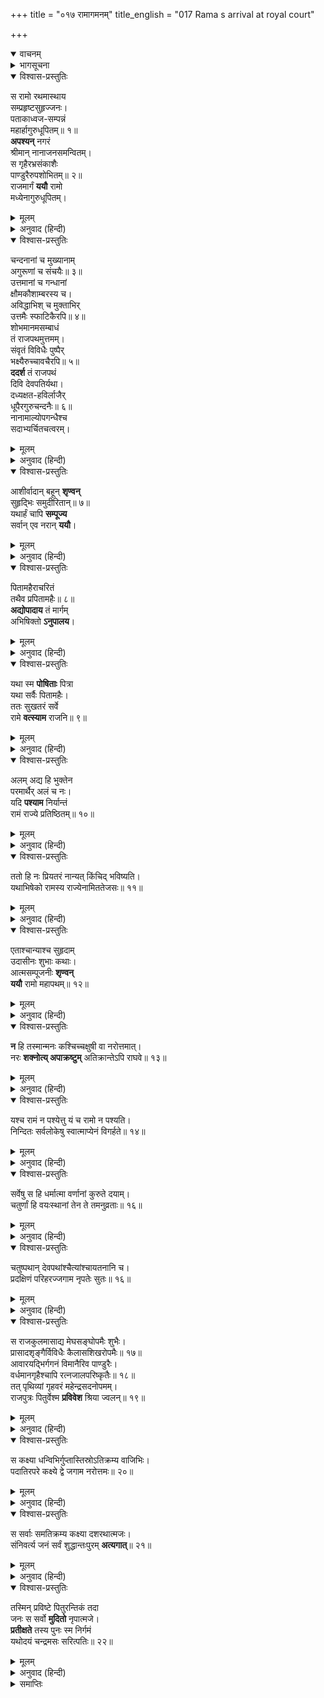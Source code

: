 +++
title = "०१७ रामागमनम्"
title_english = "017 Rama s arrival at royal court"

+++
<details open><summary>वाचनम्</summary>

<div class="audioEmbed"  caption="श्रीराम-हरिसीताराममूर्ति-घनपाठिभ्यां वचनम्" src="https://archive.org/download/Ramayana-recitation-Sriram-harisItArAmamUrti-Ghanapaati-v2/Kanda_2/Kanda_2_AYK-017-Rama_Gamanam.mp3"></div>
</details>



<details><summary>भागसूचना</summary>

17. श्रीरामका राजपथकी शोभा देखते और सुहृदोंकी बातें सुनते हुए पिताके भवनमें प्रवेश
</details>

<details open><summary>विश्वास-प्रस्तुतिः</summary>

स रामो रथमास्थाय  
सम्प्रहृष्टसुहृज्जनः।  
पताकाध्वज-सम्पन्नं  
महार्हागुरुधूपितम्॥ १॥  
**अपश्यन्** नगरं  
श्रीमान् नानाजनसमन्वितम्।  
स गृहैरभ्रसंकाशैः  
पाण्डुरैरुपशोभितम्॥ २॥  
राजमार्गं **ययौ** रामो  
मध्येनागुरुधूपितम्।
</details>

<details><summary>मूलम्</summary>

स रामो रथमास्थाय सम्प्रहृष्टसुहृज्जनः।  
पताकाध्वजसम्पन्नं महार्हागुरुधूपितम्॥ १॥  
अपश्यन्नगरं श्रीमान् नानाजनसमन्वितम्।  
स गृहैरभ्रसंकाशैः पाण्डुरैरुपशोभितम्॥ २॥  
राजमार्गं ययौ रामो मध्येनागुरुधूपितम्।
</details>

<details><summary>अनुवाद (हिन्दी)</summary>

इस प्रकार श्रीमान् रामचन्द्रजी अपने सुहृदोंको आनन्द प्रदान करते हुए रथपर बैठे राजमार्गके बीचसे चले जा रहे थे; उन्होंने देखा—सारा नगर ध्वजा और पताकाओंसे सुशोभित हो रहा है, चारों ओर बहुमूल्य अगुरु नामक धूपकी सुगन्ध छा रही है और सब ओर असंख्य मनुष्योंकी भीड़ दिखायी देती है। वह राजमार्ग श्वेत बादलोंके समान उज्ज्वल भव्य भवनोंसे सुशोभित तथा अगुरुकी सुगन्धसे व्याप्त हो रहा था॥ २ १/२॥
</details>

<details open><summary>विश्वास-प्रस्तुतिः</summary>

चन्दनानां च मुख्यानाम्  
अगुरूणां च संचयैः॥ ३॥  
उत्तमानां च गन्धानां  
क्षौमकौशाम्बरस्य च।  
अविद्धाभिश् च मुक्ताभिर्  
उत्तमैः स्फाटिकैरपि॥ ४॥  
शोभमानमसम्बाधं  
तं राजपथमुत्तमम्।  
संवृतं विविधैः पुष्पैर्  
भक्ष्यैरुच्चावचैरपि॥ ५॥  
**ददर्श** तं राजपथं  
दिवि देवपतिर्यथा।  
दध्यक्षत-हविर्लाजैर्  
धूपैरगुरुचन्दनैः॥ ६॥  
नानामाल्योपगन्धैश्च  
सदाभ्यर्चितचत्वरम्।
</details>

<details><summary>मूलम्</summary>

चन्दनानां च मुख्यानामगुरूणां च संचयैः॥ ३॥  
उत्तमानां च गन्धानां क्षौमकौशाम्बरस्य च।  
अविद्धाभिश्च मुक्ताभिरुत्तमैः स्फाटिकैरपि॥ ४॥  
शोभमानमसम्बाधं तं राजपथमुत्तमम्।  
संवृतं विविधैः पुष्पैर्भक्ष्यैरुच्चावचैरपि॥ ५॥  
ददर्श तं राजपथं दिवि देवपतिर्यथा।  
दध्यक्षतहविर्लाजैर्धूपैरगुरुचन्दनैः॥ ६॥  
नानामाल्योपगन्धैश्च सदाभ्यर्चितचत्वरम्।
</details>

<details><summary>अनुवाद (हिन्दी)</summary>

अच्छी श्रेणीके चन्दनों, अगुरु नामक धूपों, उत्तम गन्धद्रव्यों, अलसी या सन आदिके रेशोंसे बने हुए कपड़ों तथा रेशमी वस्त्रोंके ढेर, अनबिंधे मोती और उत्तमोत्तम स्फटिक रत्न उस विस्तृत एवं उत्तम राजमार्गकी शोभा बढ़ा रहे थे। वह नाना प्रकारके पुष्पों तथा भाँति-भाँतिके भक्ष्य पदार्थोंसे भरा हुआ था। उसके चौराहोंकी दही, अक्षत, हविष्य, लावा, धूप, अगर, चन्दन, नाना प्रकारके पुष्पहार और गन्धद्रव्योंसे सदा पूजा की जाती थी। स्वर्गलोकमें बैठे हुए देवराज इन्द्रकी भाँति रथारूढ़ श्रीरामने उस राजमार्गको देखा॥ ३—६ १/२॥
</details>

<details open><summary>विश्वास-प्रस्तुतिः</summary>

आशीर्वादान् बहून् **शृण्वन्**  
सुहृद्भिः समुदीरितान्॥ ७॥  
यथार्हं चापि **सम्पूज्य**  
सर्वान् एव नरान् **ययौ**।
</details>

<details><summary>मूलम्</summary>

आशीर्वादान् बहून् शृण्वन् सुहृद्भिः समुदीरितान्॥ ७॥  
यथार्हं चापि सम्पूज्य सर्वानेव नरान् ययौ।
</details>

<details><summary>अनुवाद (हिन्दी)</summary>

वे अपने सुहृदोंके मुखसे कहे गये बहुत-से आशीर्वादोंको सुनते और यथायोग्य उन सब लोगोंका सम्मान करते हुए चले जा रहे थे॥ ७ १/२॥
</details>

<details open><summary>विश्वास-प्रस्तुतिः</summary>

पितामहैराचरितं  
तथैव प्रपितामहैः॥ ८॥  
**अद्योपादाय** तं मार्गम्  
अभिषिक्तो **ऽनुपालय**।
</details>

<details><summary>मूलम्</summary>

पितामहैराचरितं तथैव प्रपितामहैः॥ ८॥  
अद्योपादाय तं मार्गमभिषिक्तोऽनुपालय।
</details>

<details><summary>अनुवाद (हिन्दी)</summary>

(उनके हितैषी सुहृद् कहते थे—) ‘रघुनन्दन! तुम्हारे पितामह और प्रपितामह (दादे और परदादे) जिसपर चलते आये हैं, आज उसी मार्गको ग्रहण करके युवराज-पदपर अभिषिक्त हो आप हम सब लोगोंका निरन्तर पालन करें’॥ ८ १/२॥
</details>

<details open><summary>विश्वास-प्रस्तुतिः</summary>

यथा स्म **पोषिताः** पित्रा  
यथा सर्वैः पितामहैः।  
ततः सुखतरं सर्वे  
रामे **वत्स्याम** राजनि॥ ९॥
</details>

<details><summary>मूलम्</summary>

यथा स्म पोषिताः पित्रा यथा सर्वैः पितामहैः।  
ततः सुखतरं सर्वे रामे वत्स्याम राजनि॥ ९॥
</details>

<details><summary>अनुवाद (हिन्दी)</summary>

(फिर वे आपसमें कहने लगे—)‘भाइयो! श्रीरामके पिता तथा समस्त पितामहोंद्वारा जिस प्रकार हमलोगोंका पालन-पोषण हुआ है, श्रीरामके राजा होनेपर हम उससे भी अधिक सुखी रहेंगे॥ ९॥
</details>

<details open><summary>विश्वास-प्रस्तुतिः</summary>

अलम् अद्य हि भुक्तेन  
परमार्थैर् अलं च नः।  
यदि **पश्याम** निर्यान्तं  
रामं राज्ये प्रतिष्ठितम्॥ १०॥
</details>

<details><summary>मूलम्</summary>

अलमद्य हि भुक्तेन परमार्थैरलं च नः।  
यदि पश्याम निर्यान्तं रामं राज्ये प्रतिष्ठितम्॥ १०॥
</details>

<details><summary>अनुवाद (हिन्दी)</summary>

‘यदि हम राज्यपर प्रतिष्ठित हुए श्रीरामको पिताके घरसे निकलते हुए देख लें—यदि राजा रामका दर्शन कर लें तो अब हमें इहलोकके भोग और परमार्थस्वरूप मोक्ष लेकर क्या करना है॥ १०॥
</details>

<details open><summary>विश्वास-प्रस्तुतिः</summary>

ततो हि नः प्रियतरं नान्यत् किंचिद् भविष्यति।  
यथाभिषेको रामस्य राज्येनामिततेजसः॥ ११॥
</details>

<details><summary>मूलम्</summary>

ततो हि नः प्रियतरं नान्यत् किंचिद् भविष्यति।  
यथाभिषेको रामस्य राज्येनामिततेजसः॥ ११॥
</details>

<details><summary>अनुवाद (हिन्दी)</summary>

‘अमित तेजस्वी श्रीरामका यदि राज्यपर अभिषेक हो जाय तो वह हमारे लिये जैसा प्रियतर कार्य होगा, उससे बढ़कर दूसरा कोई परम प्रिय कार्य नहीं होगा’॥
</details>

<details open><summary>विश्वास-प्रस्तुतिः</summary>

एताश्चान्याश्च सुहृदाम्  
उदासीनः शुभाः कथाः।  
आत्मसम्पूजनीः **शृण्वन्  
ययौ** रामो महापथम्॥ १२॥
</details>

<details><summary>मूलम्</summary>

एताश्चान्याश्च सुहृदामुदासीनः शुभाः कथाः।  
आत्मसम्पूजनीः शृण्वन् ययौ रामो महापथम्॥ १२॥
</details>

<details><summary>अनुवाद (हिन्दी)</summary>

सुहृदोंके मुँहसे निकली हुई ये तथा और भी कई तरहकी अपनी प्रशंसासे सम्बन्ध रखनेवाली सुन्दर बातें सुनते हुए श्रीरामचन्द्रजी राजपथपर बढ़े चले जा रहे थे॥
</details>

<details open><summary>विश्वास-प्रस्तुतिः</summary>

**न** हि तस्मान्मनः कश्चिच्चक्षुषी वा नरोत्तमात्।  
नरः **शक्नोत्य् अपाक्रष्टुम्** अतिक्रान्तेऽपि राघवे॥ १३॥
</details>

<details><summary>मूलम्</summary>

न हि तस्मान्मनः कश्चिच्चक्षुषी वा नरोत्तमात्।  
नरः शक्नोत्यपाक्रष्टुमतिक्रान्तेऽपि राघवे॥ १३॥
</details>

<details><summary>अनुवाद (हिन्दी)</summary>

(जो श्रीरामकी ओर एक बार देख लेता, वह उन्हें देखता ही रह जाता था।) श्रीरघुनाथजीके दूर चले जानेपर भी कोई उन पुरुषोत्तमकी ओरसे अपना मन या दृष्टि नहीं हटा पाता था॥ १३॥
</details>

<details open><summary>विश्वास-प्रस्तुतिः</summary>

यश्च रामं न पश्येत्तु यं च रामो न पश्यति।  
निन्दितः सर्वलोकेषु स्वात्माप्येनं विगर्हते॥ १४॥
</details>

<details><summary>मूलम्</summary>

यश्च रामं न पश्येत्तु यं च रामो न पश्यति।  
निन्दितः सर्वलोकेषु स्वात्माप्येनं विगर्हते॥ १४॥
</details>

<details><summary>अनुवाद (हिन्दी)</summary>

उस समय जो श्रीरामको नहीं देखता और जिसे श्रीराम नहीं देख लेते थे, वह समस्त लोकोंमें निन्दित समझा जाता था तथा स्वयं उसकी अन्तरात्मा भी उसे धिक्कारती थी॥ १५॥
</details>

<details open><summary>विश्वास-प्रस्तुतिः</summary>

सर्वेषु स हि धर्मात्मा वर्णानां कुरुते दयाम्।  
चतुर्णां हि वयःस्थानां तेन ते तमनुव्रताः॥ १६॥
</details>

<details><summary>मूलम्</summary>

सर्वेषु स हि धर्मात्मा वर्णानां कुरुते दयाम्।  
चतुर्णां हि वयःस्थानां तेन ते तमनुव्रताः॥ १६॥
</details>

<details><summary>अनुवाद (हिन्दी)</summary>

धर्मात्मा श्रीराम चारों वर्णोंके सभी मनुष्योंपर उनकी अवस्थाके अनुरूप दया करते थे, इसलिये वे सभी उनके भक्त थे॥ १६॥
</details>

<details open><summary>विश्वास-प्रस्तुतिः</summary>

चतुष्पथान् देवपथांश्चैत्यांश्चायतनानि च।  
प्रदक्षिणं परिहरज्जगाम नृपतेः सुतः॥ १६॥
</details>

<details><summary>मूलम्</summary>

चतुष्पथान् देवपथांश्चैत्यांश्चायतनानि च।  
प्रदक्षिणं परिहरज्जगाम नृपतेः सुतः॥ १६॥
</details>

<details><summary>अनुवाद (हिन्दी)</summary>

राजकुमार श्रीराम चौराहों, देवमार्गों, चैत्यवृक्षों तथा देवमन्दिरोंको अपने दाहिने छोड़ते हुए आगे बढ़ रहे थे॥
</details>

<details open><summary>विश्वास-प्रस्तुतिः</summary>

स राजकुलमासाद्य मेघसङ्घोपमैः शुभैः।  
प्रासादशृङ्गैर्विविधैः कैलासशिखरोपमैः॥ १७॥  
आवारयद्भिर्गगनं विमानैरिव पाण्डुरैः।  
वर्धमानगृहैश्चापि रत्नजालपरिष्कृतैः॥ १८॥  
तत् पृथिव्यां गृहवरं महेन्द्रसदनोपमम्।  
राजपुत्रः पितुर्वेश्म **प्रविवेश** श्रिया ज्वलन्॥ १९॥
</details>

<details><summary>मूलम्</summary>

स राजकुलमासाद्य मेघसङ्घोपमैः शुभैः।  
प्रासादशृङ्गैर्विविधैः कैलासशिखरोपमैः॥ १७॥  
आवारयद्भिर्गगनं विमानैरिव पाण्डुरैः।  
वर्धमानगृहैश्चापि रत्नजालपरिष्कृतैः॥ १८॥  
तत् पृथिव्यां गृहवरं महेन्द्रसदनोपमम्।  
राजपुत्रः पितुर्वेश्म प्रविवेश श्रिया ज्वलन्॥ १९॥
</details>

<details><summary>अनुवाद (हिन्दी)</summary>

राजा दशरथका भवन मेघसमूहोंके समान शोभा पानेवाले, सुन्दर अनेक रूप-रंगवाले कैलासशिखरके समान उज्ज्वल प्रासादशिखरों (अट्टालिकाओं) से सुशोभित था। उसमें रत्नोंकी जालीसे विभूषित तथा विमानाकार क्रीड़ागृह भी बने हुए थे, जो अपनी श्वेत आभासे प्रकाशित होते थे। वे अपनी ऊँचाईसे आकाशको भी लाँघते हुए-से प्रतीत होते थे; ऐसे गृहोंसे युक्त वह श्रेष्ठ भवन इस भूतलपर इन्द्रसदनके समान शोभा पाता था। उस राजभवनके पास पहुँचकर अपनी शोभासे प्रकाशित होनेवाले राजकुमार श्रीरामने पिताके महलमें प्रवेश किया॥ १७—१९॥
</details>

<details open><summary>विश्वास-प्रस्तुतिः</summary>

स कक्ष्या धन्विभिर्गुप्तास्तिस्रोऽतिक्रम्य वाजिभिः।  
पदातिरपरे कक्ष्ये द्वे जगाम नरोत्तमः॥ २०॥
</details>

<details><summary>मूलम्</summary>

स कक्ष्या धन्विभिर्गुप्तास्तिस्रोऽतिक्रम्य वाजिभिः।  
पदातिरपरे कक्ष्ये द्वे जगाम नरोत्तमः॥ २०॥
</details>

<details><summary>अनुवाद (हिन्दी)</summary>

उन्होंने धनुर्धर वीरोंद्वारा सुरक्षित महलकी तीन ड्यौढ़ियोंको तो घोड़े जुते हुए रथसे ही पार किया, फिर दो ड्यौढ़ियोंमें वे पुरुषोत्तम राम पैदल ही गये॥ २०॥
</details>

<details open><summary>विश्वास-प्रस्तुतिः</summary>

स सर्वाः समतिक्रम्य कक्ष्या दशरथात्मजः।  
संनिवर्त्य जनं सर्वं शुद्धान्तःपुरम् **अत्यगात्**॥ २१॥
</details>

<details><summary>मूलम्</summary>

स सर्वाः समतिक्रम्य कक्ष्या दशरथात्मजः।  
संनिवर्त्य जनं सर्वं शुद्धान्तःपुरमत्यगात्॥ २१॥
</details>

<details><summary>अनुवाद (हिन्दी)</summary>

इस प्रकार सारी ड्यौढ़ियोंको पार करके दशरथनन्दन श्रीराम साथ आये हुए सब लोगोंको लौटाकर स्वयं अन्तःपुरमें गये॥ २१॥
</details>

<details open><summary>विश्वास-प्रस्तुतिः</summary>

तस्मिन् प्रविष्टे पितुरन्तिकं तदा  
जनः स सर्वो **मुदितो** नृपात्मजे।  
**प्रतीक्षते** तस्य पुनः स्म निर्गमं  
यथोदयं चन्द्रमसः सरित्पतिः॥ २२॥
</details>

<details><summary>मूलम्</summary>

तस्मिन् प्रविष्टे पितुरन्तिकं तदा  
जनः स सर्वो मुदितो नृपात्मजे।  
प्रतीक्षते तस्य पुनः स्म निर्गमं  
यथोदयं चन्द्रमसः सरित्पतिः॥ २२॥
</details>

<details><summary>अनुवाद (हिन्दी)</summary>

जब राजकुमार श्रीराम पिताके पास जानेके लिये अन्तःपुरमें प्रविष्ट हुए, तब आनन्दमग्न हुए सब लोग बाहर खड़े होकर उनके पुनः निकलनेकी प्रतीक्षा करने लगे, ठीक उसी तरह जैसे सरिताओंका स्वामी समुद्र चन्द्रोदयकी प्रतीक्षा करता रहता है॥ २२॥
</details>

<details><summary>समाप्तिः</summary>

इत्यार्षे श्रीमद्रामायणे वाल्मीकीये आदिकाव्येऽयोध्याकाण्डे सप्तदशः सर्गः॥ १७॥  
इस प्रकार श्रीवाल्मीकिनिर्मित आर्षरामायण आदिकाव्यके अयोध्याकाण्डमें सत्रहवाँ सर्ग पूरा हुआ॥ १७॥
</details>
